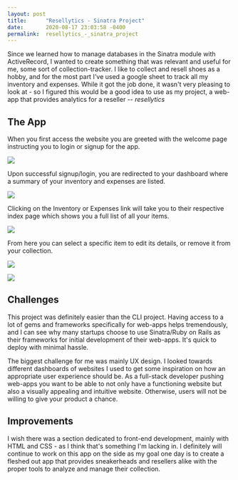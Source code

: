 ```yaml
---
layout: post
title:      "Resellytics - Sinatra Project"
date:       2020-08-17 23:03:58 -0400
permalink:  resellytics_-_sinatra_project
---
```



Since we learned how to manage databases in the Sinatra module with ActiveRecord, I wanted to create something that was relevant and useful for me, some sort of collection-tracker. I like to collect and resell shoes as a hobby, and for the most part I've used a google sheet to track all my inventory and expenses. While it got the job done, it wasn't very pleasing to look at - so I figured this would be a good idea to use as my project, a web-app that provides analytics for a reseller -- *resellytics*

## The App
When you first access the website you are greeted with the welcome page instructing you to login or signup for the app.

![](https://imgur.com/e8S3eXf.jpg)

Upon successful signup/login, you are redirected to your dashboard where a summary of your inventory and expenses are listed.

![](https://imgur.com/71af8FE.jpg)

Clicking on the Inventory or Expenses link will take you to their respective index page which shows you a full list of all your items. 

![](https://imgur.com/1SE2IAP.jpg)

From here you can select a specific item to edit its details, or remove it from your collection.

![](https://imgur.com/MvJx2rN)

![](https://imgur.com/ONbO4Qm)

## Challenges

This project was definitely easier than the CLI project. Having access to a lot of gems and frameworks specifically for web-apps helps tremendously, and I can see why many startups choose to use Sinatra/Ruby on Rails as their frameworks for initial development of their web-apps. It's quick to deploy with minimal hassle.

The biggest challenge for me was mainly UX design. I looked towards different dashboards of websites I used to get some inspiration on how an appropriate user experience should be. As a full-stack developer pushing web-apps you want to be able to not only have a functioning website but also a visually appealing and intuitive website. Otherwise, users will not be willing to give your product a chance.

## Improvements
I wish there was a section dedicated to front-end development, mainly with HTML and CSS - as I think that's something I'm lacking in. I definitely will continue to work on this app on the side as my goal one day is to create a fleshed out app that provides sneakerheads and resellers alike with the proper tools to analyze and manage their collection.
